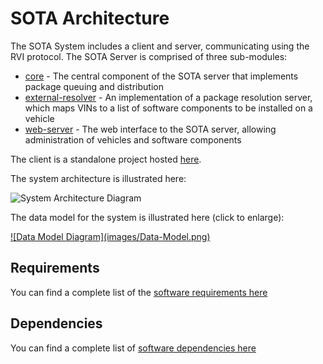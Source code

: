 # SOTA Architecture

The SOTA System includes a client and server, communicating using the RVI protocol. The SOTA Server is comprised of three sub-modules:

 - [core](https://github.com/advancedtelematic/sota-server/tree/master/core) - The central component of the SOTA server that implements package queuing and distribution
 - [external-resolver](https://github.com/advancedtelematic/sota-server/tree/master/external-resolver) - An implementation of a package resolution server, which maps VINs to a list of software components to be installed on a vehicle
 - [web-server](https://github.com/advancedtelematic/sota-server/tree/master/web-server) - The web interface to the SOTA server, allowing administration of vehicles and software components

The client is a standalone project hosted [here](https://github.com/advancedtelematic/sota-client).

The system architecture is illustrated here:

![System Architecture Diagram](images/System-Architecture-Diagram.png)

The data model for the system is illustrated here (click to enlarge):

<a href="images/Data-Model-large.png" border="0">
![Data Model Diagram](images/Data-Model.png)
</a>

## Requirements

You can find a complete list of the [software requirements here](Requirements) 

## Dependencies

You can find a complete list of [software dependencies here](Dependencies)
